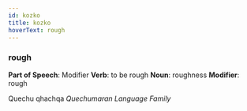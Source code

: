 ```yaml
---
id: kozko
title: kozko
hoverText: rough
---
```


### rough

**Part of Speech**: Modifier
**Verb**: to be rough
**Noun**: roughness
**Modifier**: rough

Quechu qhachqa 
*Quechumaran Language Family*